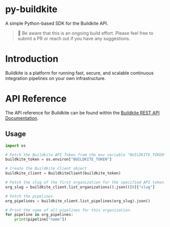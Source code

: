 # py-buildkite
A simple Python-based SDK for the Buildkite API.

> :construction: Be aware that this is an ongoing build effort. Please feel free to submit a PR or reach out if you have any suggestions.

# Introduction
Buildkite is a platform for running fast, secure, and scalable continuous integration pipelines on your own infrastructure.

# API Reference
The API reference for Buildkite can be found within the [Buildkite REST API Documentation](https://buildkite.com/docs/apis/rest-api).

## Usage
``` Python
import os

# Fetch the Buildkite API Token from the env variable "BUILDKITE_TOKEN"
buildkite_token = os.environ["BUILDKITE_TOKEN"]

# Create the Buildkite Client object
buildkite_client = BuildkiteClient(buildkite_token)

# Fetch the slug of the first organization for the specified API token.
org_slug = buildkite_client.list_organizations().json()[0]["slug"]

# Fetch the pipelines
org_pipelines = buildkite_client.list_pipelines(org_slug).json()

# Print the name of all pipelines for this organization.
for pipeline in org_pipelines:
    print(pipeline["name"])
```